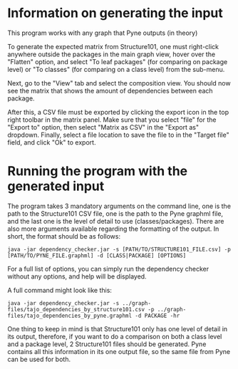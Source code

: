 # Information on generating the input
This program works with any graph that Pyne outputs (in theory)

To generate the expected matrix from Structure101, one must right-click anywhere outside the packages in the main graph view,
hover over the "Flatten" option, and select "To leaf packages" (for comparing on package level) or "To classes" (for comparing on a class level) from the sub-menu.

Next, go to the "View" tab and select the composition view.
You should now see the matrix that shows the amount of dependencies between each package.

After this, a CSV file must be exported by clicking the export icon in the top right toolbar in the matrix panel.
Make sure that you select "file" for the "Export to" option, then select "Matrix as CSV" in the "Export as" dropdown.
Finally, select a file location to save the file to in the "Target file" field, and click "Ok" to export.

# Running the program with the generated input
The program takes 3 mandatory arguments on the command line, one is the path to the Structure101 CSV file, 
one is the path to the Pyne graphml file, and the last one is the level of detail to use (classes/packages).
There are also more arguments available regarding the formatting of the output.
In short, the format should be as follows:

```
java -jar dependency_checker.jar -s [PATH/TO/STRUCTURE101_FILE.csv] -p [PATH/TO/PYNE_FILE.graphml] -d [CLASS|PACKAGE] [OPTIONS]
```
For a full list of options, you can simply run the dependency checker without any options, and help will be displayed.

A full command might look like this:
```
java -jar dependency_checker.jar -s ../graph-files/tajo_dependencies_by_structure101.csv -p ../graph-files/tajo_dependencies_by_pyne.graphml -d PACKAGE -hr
```

One thing to keep in mind is that Structure101 only has one level of detail in its output, therefore, if you want to do a comparison on both a class level and a package level, 2 Structure101 files should be generated. 
Pyne contains all this information in its one output file, so the same file from Pyne can be used for both.

